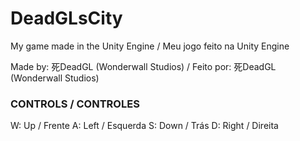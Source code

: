 # DeadGLsCity
My game made in the Unity Engine / Meu jogo feito na Unity Engine

Made by: 死DeadGL (Wonderwall Studios) / Feito por: 死DeadGL (Wonderwall Studios)

### CONTROLS / CONTROLES
W: Up / Frente
A: Left / Esquerda
S: Down / Trás
D: Right / Direita
